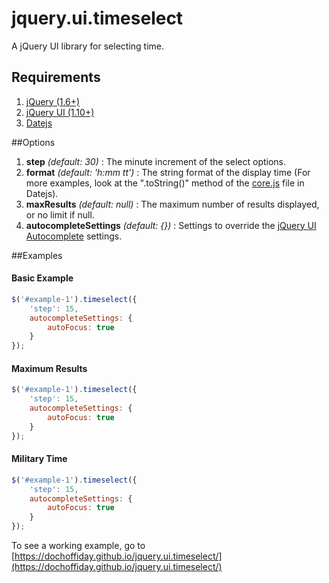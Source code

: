 ﻿# jquery.ui.timeselect

A jQuery UI library for selecting time.

## Requirements
1. [jQuery (1.6+)](http://jquery.com/)
2. [jQuery UI (1.10+)](http://jqueryui.com/)
3. [Datejs](http://www.datejs.com/)

##Options
1. **step** _(default: 30)_ : The minute increment of the select options.
2. **format** _(default: 'h:mm tt')_ : The string format of the display time (For more examples, look at the ".toString()" method of the [core.js](https://github.com/datejs/Datejs/blob/master/src/core.js) file in Datejs).
3. **maxResults** _(default: null)_ : The maximum number of results displayed, or no limit if null.
4. **autocompleteSettings** _(default: {})_ : Settings to override the [jQuery UI Autocomplete](http://api.jqueryui.com/autocomplete/) settings.

##Examples

#### Basic Example
```javascript
$('#example-1').timeselect({
    'step': 15,
    autocompleteSettings: {
        autoFocus: true
    }
});
```
    
#### Maximum Results
```javascript
$('#example-1').timeselect({
    'step': 15,
    autocompleteSettings: {
        autoFocus: true
    }
});
```
    
#### Military Time
```javascript
$('#example-1').timeselect({
    'step': 15,
    autocompleteSettings: {
        autoFocus: true
    }
});
```

To see a working example, go to [https://dochoffiday.github.io/jquery.ui.timeselect/](https://dochoffiday.github.io/jquery.ui.timeselect/)
